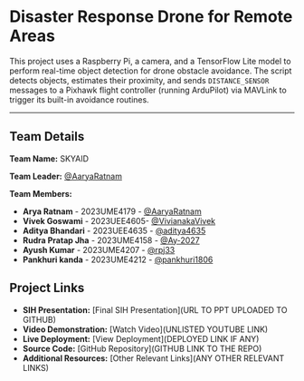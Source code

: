# Disaster Response Drone for Remote Areas 

This project uses a Raspberry Pi, a camera, and a TensorFlow Lite model to perform real-time object detection for drone obstacle avoidance. The script detects objects, estimates their proximity, and sends `DISTANCE_SENSOR` messages to a Pixhawk flight controller (running ArduPilot) via MAVLink to trigger its built-in avoidance routines.

---

## Team Details

**Team Name:** SKYAID 

**Team Leader:** [@AaryaRatnam](https://github.com/AaryaRatnam)

**Team Members:**

- **Arya Ratnam** - 2023UME4179 - [@AaryaRatnam](https://github.com/AaryaRatnam)
- **Vivek Goswami** - 2023UEE4605- [@VivianakaVivek](https://github.com/VivianakaVivek)
- **Aditya Bhandari** - 2023UEE4635 - [@aditya4635](https://github.com/aditya4635)
- **Rudra Pratap Jha** - 2023UME4158 - [@Ay-2027](https://github.com/Ay-2027)
- **Ayush Kumar** - 2023UME4207 - [@rpj33](https://github.com/rpj33)
- **Pankhuri kanda** - 2023UME4212 - [@pankhuri1806](https://github.com/pankhuri1806)

## Project Links

- **SIH Presentation:** [Final SIH Presentation](URL TO PPT UPLOADED TO GITHUB)
- **Video Demonstration:** [Watch Video](UNLISTED YOUTUBE LINK)
- **Live Deployment:** [View Deployment](DEPLOYED LINK IF ANY)
- **Source Code:** [GitHub Repository](GITHUB LINK TO THE REPO)
- **Additional Resources:** [Other Relevant Links](ANY OTHER RELEVANT LINKS)



